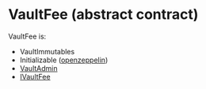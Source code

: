 # VaultFee (abstract contract)

VaultFee is:

* VaultImmutables
* Initializable ([openzeppelin](https://github.com/OpenZeppelin/openzeppelin-contracts/blob/master/contracts/proxy/utils/Initializable.sol))
* [VaultAdmin](VaultAdmin.sol.md)
* [IVaultFee](../../../contracts/interfaces/IVaultFee.sol.md)
